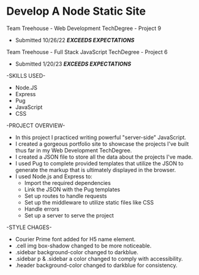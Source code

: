 # Develop A Node Static Site
Team Treehouse - Web Development TechDegree - Project 9
  - Submitted 10/26/22 ***EXCEEDS EXPECTATIONS***
  
Team Treehouse - Full Stack JavaScript TechDegree - Project 6
  - Submitted 1/20/23 ***EXCEEDS EXPECTATIONS***

-SKILLS USED-

- Node.JS
- Express
- Pug
- JavaScript
- CSS

-PROJECT OVERVIEW-

- In this project I practiced writing powerful "server-side" JavaScript.
- I created a gorgeous portfolio site to showcase the projects I've built thus far in my Web Development TechDegree.
- I created a JSON file to store all the data about the projects I've made.
- I used Pug to complete provided templates that utilize the JSON to generate the markup that is ultimately displayed in the browser.
- I used Node.js and Express to:
  - Import the required dependencies
  - Link the JSON with the Pug templates
  - Set up routes to handle requests
  - Set up the middleware to utilize static files like CSS
  - Handle errors
  - Set up a server to serve the project

-STYLE CHAGES-
- Courier Prime font added for H5 name element.
- .cell img box-shadow changed to be more noticeable.
- .sidebar background-color changed to darkblue.
- .sidebar p & .sidebar a color changed to comply with accessibility.
- .header background-color changed to darkblue for consistency.
